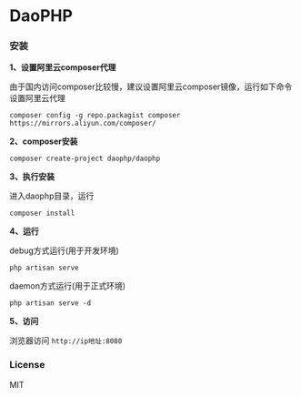 # DaoPHP

### 安装

**1、设置阿里云composer代理**

由于国内访问composer比较慢，建议设置阿里云composer镜像，运行如下命令设置阿里云代理

`composer config -g repo.packagist composer https://mirrors.aliyun.com/composer/`

**2、composer安装**

`composer create-project daophp/daophp`

**3、执行安装**

进入daophp目录，运行

`composer install`

**4、运行**

debug方式运行(用于开发环境)
 
`php artisan serve`

daemon方式运行(用于正式环境)

`php artisan serve -d`

**5、访问**

浏览器访问 `http://ip地址:8080`

### License

MIT
